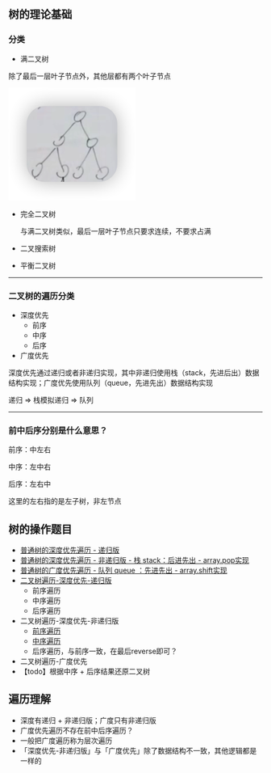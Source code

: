 

## 树的理论基础

### 分类

-  满二叉树

  除了最后一层叶子节点外，其他层都有两个叶子节点

  ![image-20221111085645866](../assets/images/image-20221111085645866.png)

  

- 完全二叉树

  与满二叉树类似，最后一层叶子节点只要求连续，不要求占满

- 二叉搜索树

- 平衡二叉树



---

### 二叉树的遍历分类

- 深度优先
  - 前序
  - 中序
  - 后序
- 广度优先

深度优先通过递归或者非递归实现，其中非递归使用栈（stack，先进后出）数据结构实现；广度优先使用队列（queue，先进先出）数据结构实现

递归 => 栈模拟递归 => 队列 



---

### 前中后序分别是什么意思？

前序：中左右

中序：左中右

后序：左右中

这里的左右指的是左子树，非左节点



## 树的操作题目



- [普通树的深度优先遍历 - 递归版](https://github.com/wojiaofengzhongzhuifeng/pracise-code/blob/main/20-%E5%A4%9A%E5%8F%89%E6%A0%91-%E6%B7%B1%E5%BA%A6%E4%BC%98%E5%85%88%E9%81%8D%E5%8E%86-dfs.html)
- [普通树的深度优先遍历 - 非递归版 - 栈 stack：后进先出 - array.pop实现](https://github.com/wojiaofengzhongzhuifeng/pracise-code/blob/main/30-%E5%A4%9A%E5%8F%89%E6%A0%91-%E6%B7%B1%E5%BA%A6%E4%BC%98%E5%85%88%E9%81%8D%E5%8E%86-%E9%9D%9E%E9%80%92%E5%BD%92.html)
- [普通树的广度优先遍历 - 队列 queue ：先进先出 - array.shift实现](https://github.com/wojiaofengzhongzhuifeng/pracise-code/blob/main/21-%E5%A4%9A%E5%8F%89%E6%A0%91-%E5%B9%BF%E5%BA%A6%E4%BC%98%E5%85%88%E9%81%8D%E5%8E%86-bfs.html)
- [二叉树遍历-深度优先-递归版](https://github.com/wojiaofengzhongzhuifeng/pracise-code/blob/main/21-%E4%BA%8C%E5%8F%89%E6%A0%91-%E6%B7%B1%E5%BA%A6%E4%BC%98%E5%85%88%E9%81%8D%E5%8E%86-%E9%80%92%E5%BD%92-dfs.html)
  - 前序遍历
  - 中序遍历 
  - 后序遍历
- 二叉树遍历-深度优先-非递归版
  - [前序遍历](https://github.com/wojiaofengzhongzhuifeng/pracise-code/blob/main/31-%E4%BA%8C%E5%8F%89%E6%A0%91-%E6%B7%B1%E5%BA%A6%E4%BC%98%E5%85%88%E9%81%8D%E5%8E%86-%E5%89%8D%E5%BA%8F-%E9%9D%9E%E9%80%92%E5%BD%92.html)
  - [中序遍历](https://github.com/wojiaofengzhongzhuifeng/pracise-code/blob/main/32-%E4%BA%8C%E5%8F%89%E6%A0%91-%E6%B7%B1%E5%BA%A6%E4%BC%98%E5%85%88%E9%81%8D%E5%8E%86-%E4%B8%AD%E5%BA%8F-%E9%9D%9E%E9%80%92%E5%BD%92.html)
  - 后序遍历，与前序一致，在最后reverse即可？
- 二叉树遍历-广度优先
- 【todo】根据中序 + 后序结果还原二叉树



## 遍历理解

- 深度有递归 + 非递归版；广度只有非递归版
- 广度优先遍历不存在前中后序遍历？
- 一般把广度遍历称为层次遍历
- 「深度优先-非递归版」与「广度优先」除了数据结构不一致，其他逻辑都是一样的
